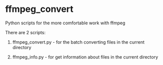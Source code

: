 # ffmpeg_convert
Python scripts for the more comfortable work with ffmpeg

There are 2 scripts:
1. ffmpeg_convert.py - for the batch converting files in the current directory

2. ffmpeg_info.py - for get information about files in the current directory



